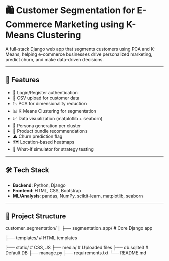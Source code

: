 
# 🛍️ Customer Segmentation for E-Commerce Marketing using K-Means Clustering

A full-stack Django web app that segments customers using PCA and K-Means, helping e-commerce businesses drive personalized marketing, predict churn, and make data-driven decisions.

---

## 🚀 Features
- 🔐 Login/Register authentication
- 📂 CSV upload for customer data
- 📉 PCA for dimensionality reduction
- 📊 K-Means Clustering for segmentation
- 📈 Data visualization (matplotlib + seaborn)
- 👤 Persona generation per cluster
- 🛒 Product bundle recommendations
- ⚠️ Churn prediction flag
- 🗺️ Location-based heatmaps
- 🧪 What-If simulator for strategy testing

---

## 🛠️ Tech Stack
- **Backend**: Python, Django
- **Frontend**: HTML, CSS, Bootstrap
- **ML/Analysis**: pandas, NumPy, scikit-learn, matplotlib, seaborn

---

## 📁 Project Structure
customer_segmentation/
│
├── segmentation_app/ # Core Django app

├── templates/ # HTML templates

├── static/ # CSS, JS
├── media/ # Uploaded files
├── db.sqlite3 # Default DB
├── manage.py
├── requirements.txt
└── README.md



